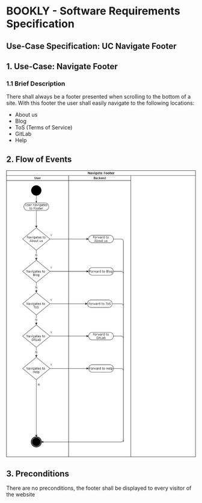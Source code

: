 # BOOKLY - Software Requirements Specification
## Use-Case Specification: UC Navigate Footer

## 1. Use-Case: Navigate Footer

### 1.1 Brief Description

There shall always be a footer presented when scrolling to the bottom of a site. With this footer the user shall easily navigate to the following locations:
- About us 
- Blog
- ToS (Terms of Service)
- GitLab
- Help

## 2. Flow of Events

![Navigate Footer](design_navigate_footer.png "Navigate Footer")


## 3. Preconditions

There are no preconditions, the footer shall be displayed to every visitor of the website